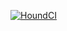 [![HoundCI](https://img.shields.io/badge/style--blue.svg?label=HoundCI&logo=eslint&style=flat)](https://houndci.com)
